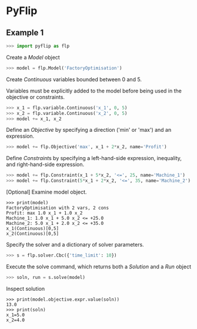 # PyFlip

## Example 1

```python
>>> import pyflip as flp
```

Create a *Model* object
```python
>>> model = flp.Model('FactoryOptimisation')
```

Create *Continuous* variables bounded between 0 and 5.

Variables must be explicitly added to the model before being used in the objective or constraints.
```python
>>> x_1 = flp.variable.Continuous('x_1', 0, 5)
>>> x_2 = flp.variable.Continuous('x_2', 0, 5)
>>> model += x_1, x_2
```

Define an *Objective* by specifying a direction ('min' or 'max') and an expression.
```python
>>> model += flp.Objective('max', x_1 + 2*x_2, name='Profit')
```

Define *Constraint*s by specifying a left-hand-side expression, inequality, and right-hand-side expression.
```python
>>> model += flp.Constraint(x_1 + 5*x_2, '<=', 25, name='Machine_1')
>>> model += flp.Constraint(5*x_1 + 2*x_2, '<=', 35, name='Machine_2')
```

[Optional] Examine model object.
```
>>> print(model)
FactoryOptimisation with 2 vars, 2 cons
Profit: max 1.0 x_1 + 1.0 x_2
Machine_1: 1.0 x_1 + 5.0 x_2 <= +25.0
Machine_2: 5.0 x_1 + 2.0 x_2 <= +35.0
x_1(Continuous)[0,5]
x_2(Continuous)[0,5]
```

Specify the solver and a dictionary of solver parameters.
```python
>>> s = flp.solver.Cbc({'time_limit': 10})
```

Execute the solve command, which returns both a *Solution* and a *Run* object
```python
>>> soln, run = s.solve(model)
```

Inspect solution
```
>>> print(model.objective.expr.value(soln))
13.0
>>> print(soln)
x_1=5.0
x_2=4.0
```